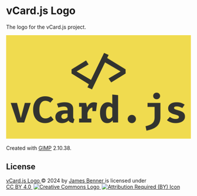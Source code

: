 vCard.js Logo
=============
The logo for the vCard.js project.

![Logo for the vCard.js Project](https://raw.githubusercontent.com/vcardjs/logo/refs/heads/main/logo.png)

Created with [GIMP](https://www.gimp.org/) 2.10.38.

License
-------
<p xmlns:cc="http://creativecommons.org/ns#" xmlns:dct="http://purl.org/dc/terms/">
  <a property="dct:title" rel="cc:attributionURL" href="https://raw.githubusercontent.com/vcardjs/logo/refs/heads/main/logo.png">vCard.js Logo
  </a> © 2024 by
  <a rel="cc:attributionURL dct:creator" property="cc:attributionName" href="https://www.jamesbenner.com/">James Benner
  </a> is licensed under
  <a href="https://creativecommons.org/licenses/by/4.0/" target="_blank" rel="license noopener noreferrer" style="display:inline-block;">CC BY 4.0
    <img style="height:22px!important;margin-left:3px;vertical-align:text-bottom;" src="https://mirrors.creativecommons.org/presskit/icons/cc.svg" alt="Creative Commons Logo">
    <img style="height:22px!important;margin-left:3px;vertical-align:text-bottom;" src="https://mirrors.creativecommons.org/presskit/icons/by.svg" alt="Attribution Required (BY) Icon">
  </a>
</p>
